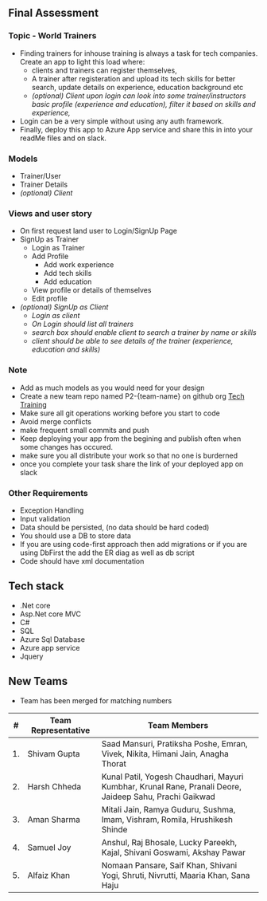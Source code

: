 ## Final Assessment
### Topic - World Trainers
- Finding trainers for inhouse training is always a task for tech companies. Create an app to light this load where:
  - clients and trainers can register themselves,
  - A trainer after registeration and upload its tech skills for better search, update details on experience, education background etc 
  - *(optional) Client upon login can look into some trainer/instructors basic profile (experience and education), filter it based on skills and experience,*
- Login can be a very simple without using any auth framework.
- Finally, deploy this app to Azure App service and share this in into your readMe files and on slack.

### Models
- Trainer/User
- Trainer Details
- *(optional) Client*

### Views and user story
- On first request land user to Login/SignUp Page
- SignUp as Trainer
  - Login as Trainer
  - Add Profile 
    - Add work experience
    - Add tech skills
    - Add education
  - View profile or details of themselves
  - Edit profile
- *(optional) SignUp as Client*
  - *Login as client* 
  - *On Login should list all trainers*
  - *search box should enable client to search a trainer by name or skills*
  - *client should be able to see details of the trainer (experience, education and skills)*

### Note 
- Add as much models as you would need for your design 
- Create a new team repo named P2-{team-name} on github org [Tech Training](https://github.com/Tech-Training-2021)
- Make sure all git operations working before you start to code
- Avoid merge conflicts
- make frequent small commits and push
- Keep deploying your app from the begining and publish often when some changes has occured.
- make sure you all distribute your work so that no one is burderned
- once you complete your task share the link of your deployed app on slack

### Other Requirements 
- Exception Handling 
- Input validation
- Data should be persisted, (no data should be hard coded) 
- You should use a DB to store data 
- If you are using code-first approach then add migrations or if you are using DbFirst the add the ER diag as well as db script
- Code should have xml documentation

## Tech stack
- .Net core
- Asp.Net core MVC
- C#
- SQL
- Azure Sql Database
- Azure app service
- Jquery

## New Teams
- Team has been merged for matching numbers

|# | Team Representative  | Team Members         |
|--|----------------------|----------------------|
|1.|Shivam Gupta | Saad Mansuri, Pratiksha Poshe, Emran, Vivek, Nikita, Himani Jain, Anagha Thorat|
|2.|Harsh Chheda|Kunal Patil, Yogesh Chaudhari, Mayuri Kumbhar, Krunal Rane, Pranali Deore, Jaideep Sahu, Prachi Gaikwad|
|3.|Aman Sharma           |Mitali Jain, Ramya Guduru, Sushma, Imam, Vishram, Romila, Hrushikesh Shinde|
|4.|Samuel Joy |Anshul, Raj Bhosale, Lucky Pareekh, Kajal, Shivani Goswami, Akshay Pawar|
|5.|Alfaiz Khan |  Nomaan Pansare, Saif Khan, Shivani Yogi, Shruti, Nivrutti, Maaria Khan, Sana Haju|
